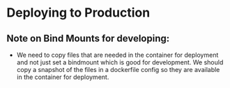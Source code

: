 # Deploying to Production

## Note on Bind Mounts for developing:

- We need to copy files that are needed in the container for deployment and not just set a bindmount which is good for development. We should copy a snapshot of the files in a dockerfile config so they are available in the container for deployment.
